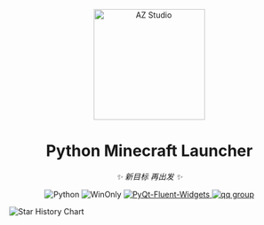 <div align="center">

<a href="https://azteam.cn/">
    <img src="https://s21.ax1x.com/2024/08/26/pAkVZa4.png" width="200" height="200" alt="AZ Studio">
  </a>

# Python Minecraft Launcher

_✨ 新目标 再出发 ✨_

<p align="center">
  <img src="https://img.shields.io/badge/Python-3.8%2B-blue?logo=python" alt="Python">
  <img src="https://img.shields.io/badge/Windows-≥17763-pink?logo=windows" alt="WinOnly">
  <a href="https://github.com/zhiyiYo/PyQt-Fluent-Widgets/">
    <img src="https://img.shields.io/badge/PyQt_Fluent_Widgets-1.5.6-red" alt="PyQt-Fluent-Widgets">
  </a>
  <a href="https://qm.qq.com/q/V6eDNN6yGe">
    <img src="https://img.shields.io/badge/AZ_Studio%E4%BA%A4%E6%B5%81%E7%BE%A4-929571596-yellow" alt="qq group">
  </a>
</p>

</div>


![Star History Chart](https://api.star-history.com/svg?repos=AZ-Studio-2023/PythonMinecraftLauncher&type=Date)


